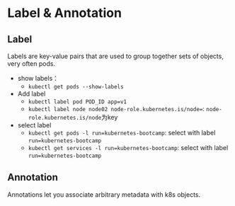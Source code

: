 # Label & Annotation

## Label
Labels are key-value pairs that are used to group together sets of objects, very often pods.

- show labels：
  - `kubectl get pods --show-labels`
- Add label
  - `kubectl label pod POD_ID app=v1`
  - `kubectl label node node02 node-role.kubernetes.is/node=`: `node-role.kubernetes.is/node`为key
- select label
  - `kubectl get pods -l run=kubernetes-bootcamp`: select with label `run=kubernetes-bootcamp`
  - `kubectl get services -l run=kubernetes-bootcamp`: select with label `run=kubernetes-bootcamp`


## Annotation
Annotations let you associate arbitrary metadata with k8s objects. 

